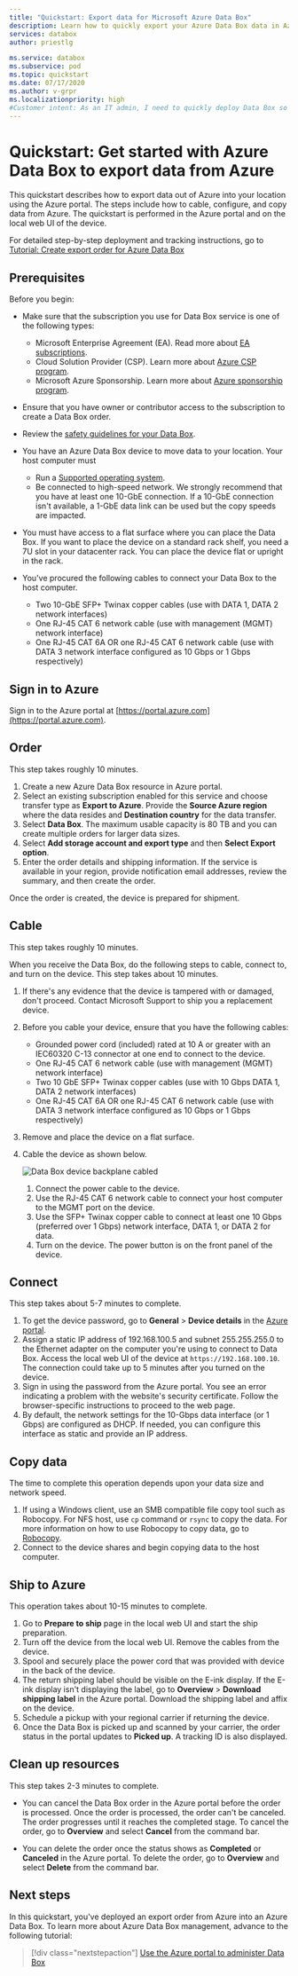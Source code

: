 ```yaml
---
title: "Quickstart: Export data for Microsoft Azure Data Box"
description: Learn how to quickly export your Azure Data Box data in Azure portal
services: databox
author: priestlg

ms.service: databox
ms.subservice: pod
ms.topic: quickstart
ms.date: 07/17/2020
ms.author: v-grpr
ms.localizationpriority: high
#Customer intent: As an IT admin, I need to quickly deploy Data Box so as to import data into Azure.
---
```


# Quickstart: Get started with Azure Data Box to export data from Azure

This quickstart describes how to export data out of Azure into your location using the Azure portal. The steps include how to cable, configure, and copy data from Azure. The quickstart is performed in the Azure portal and on the local web UI of the device.

For detailed step-by-step deployment and tracking instructions, go to [Tutorial: Create export order for Azure Data Box](data-box-deploy-export-ordered.md)

## Prerequisites

Before you begin:

* Make sure that the subscription you use for Data Box service is one of the following types:
  * Microsoft Enterprise Agreement (EA). Read more about [EA subscriptions](https://azure.microsoft.com/pricing/enterprise-agreement/).
  * Cloud Solution Provider (CSP). Learn more about [Azure CSP program](https://docs.microsoft.com/azure/cloud-solution-provider/overview/azure-csp-overview).
  * Microsoft Azure Sponsorship. Learn more about [Azure sponsorship program](https://azure.microsoft.com/offers/ms-azr-0036p/).

* Ensure that you have owner or contributor access to the subscription to create a Data Box order.
* Review the [safety guidelines for your Data Box](data-box-safety.md).
* You have an Azure Data Box device to move data to your location. Your host computer must
  * Run a [Supported operating system](data-box-system-requirements.md).
  * Be connected to high-speed network. We strongly recommend that you have at least one 10-GbE connection. If a 10-GbE connection isn't available, a 1-GbE data link can be used but the copy speeds are impacted.
* You must have access to a flat surface where you can place the Data Box. If you want to place the device on a standard rack shelf, you need a 7U slot in your datacenter rack. You can place the device flat or upright in the rack.
* You've procured the following cables to connect your Data Box to the host computer.
  * Two 10-GbE SFP+ Twinax copper cables (use with DATA 1, DATA 2 network interfaces)
  * One RJ-45 CAT 6 network cable (use with management (MGMT) network interface)
  * One RJ-45 CAT 6A OR one RJ-45 CAT 6 network cable (use with DATA 3 network interface configured as 10 Gbps or 1 Gbps respectively)

## Sign in to Azure

Sign in to the Azure portal at [https://portal.azure.com](https://portal.azure.com).

## Order

This step takes roughly 10 minutes.

1. Create a new Azure Data Box resource in Azure portal.
2. Select an existing subscription enabled for this service and choose transfer type as **Export to Azure**. Provide the **Source Azure region** where the data resides and **Destination country** for the data transfer.
3. Select **Data Box**. The maximum usable capacity is 80 TB and you can create multiple orders for larger data sizes.
4. Select **Add storage account and export type** and then **Select Export option**.
5. Enter the order details and shipping information. If the service is available in your region, provide notification email addresses, review the summary, and then create the order.

Once the order is created, the device is prepared for shipment.

## Cable

This step takes roughly 10 minutes.

When you receive the Data Box, do the following steps to cable, connect to, and turn on the device. This step takes about 10 minutes.

1. If there's any evidence that the device is tampered with or damaged, don't proceed. Contact Microsoft Support to ship you a replacement device.
2. Before you cable your device, ensure that you have the following cables:

   * Grounded power cord (included) rated at 10 A or greater with an IEC60320 C-13 connector at one end to connect to the device.
   * One RJ-45 CAT 6 network cable (use with management (MGMT) network interface)
   * Two 10 GbE SFP+ Twinax copper cables (use with 10 Gbps DATA 1, DATA 2 network interfaces)
   * One RJ-45 CAT 6A OR one RJ-45 CAT 6 network cable (use with DATA 3 network interface configured as 10 Gbps or 1 Gbps respectively)

3. Remove and place the device on a flat surface.

4. Cable the device as shown below.  

    ![Data Box device backplane cabled](media/data-box-deploy-set-up/data-box-cabled-dhcp.png)  

    1. Connect the power cable to the device.
    2. Use the RJ-45 CAT 6 network cable to connect your host computer to the MGMT port on the device.
    3. Use the SFP+ Twinax copper cable to connect at least one 10 Gbps (preferred over 1 Gbps) network interface, DATA 1, or DATA 2 for data.
    4. Turn on the device. The power button is on the front panel of the device.

## Connect

This step takes about 5-7 minutes to complete.

1. To get the device password, go to **General** > **Device details** in the [Azure portal](https://portal.azure.com).
2. Assign a static IP address of 192.168.100.5 and subnet 255.255.255.0 to the Ethernet adapter on the computer you're using to connect to Data Box. Access the local web UI of the device at `https://192.168.100.10`. The connection could take up to 5 minutes after you turned on the device.
3. Sign in using the password from the Azure portal. You see an error indicating a problem with the website's security certificate. Follow the browser-specific instructions to proceed to the web page.
4. By default, the network settings for the 10-Gbps data interface (or 1 Gbps) are configured as DHCP. If needed, you can configure this interface as static and provide an IP address.

## Copy data

The time to complete this operation depends upon your data size and network speed.

1. If using a Windows client, use an SMB compatible file copy tool such as Robocopy. For NFS host, use `cp` command or `rsync` to copy the data. For more information on how to use Robocopy to copy data, go to [Robocopy](https://technet.microsoft.com/library/ee851678.aspx).
2. Connect to the device shares and begin copying data to the host computer.
<!-- 1. Connect to the device shares using the path:`\\<IP address of your device>\ShareName`. To get the share access credentials, go to the **Connect & copy** page in the local web UI of the Data Box. --> 

## Ship to Azure

This operation takes about 10-15 minutes to complete.

1. Go to **Prepare to ship** page in the local web UI and start the ship preparation.
2. Turn off the device from the local web UI. Remove the cables from the device.
3. Spool and securely place the power cord that was provided with device in the back of the device.
4. The return shipping label should be visible on the E-ink display. If the E-ink display isn't displaying the label, go to **Overview** > **Download shipping label** in the Azure portal. Download the shipping label and affix on the device.
5. Schedule a pickup with your regional carrier if returning the device.
6. Once the Data Box is picked up and scanned by your carrier, the order status in the portal updates to **Picked up**. A tracking ID is also displayed.

## Clean up resources

This step takes 2-3 minutes to complete.

* You can cancel the Data Box order in the Azure portal before the order is processed. Once the order is processed, the order can't be canceled. The order progresses until it reaches the completed stage. To cancel the order, go to **Overview** and select **Cancel** from the command bar.

* You can delete the order once the status shows as **Completed** or **Canceled** in the Azure portal. To delete the order, go to **Overview** and select **Delete** from the command bar.

## Next steps

In this quickstart, you've deployed an export order from Azure into an Azure Data Box. To learn more about Azure Data Box management, advance to the following tutorial:

> [!div class="nextstepaction"]
> [Use the Azure portal to administer Data Box](data-box-portal-admin.md)
